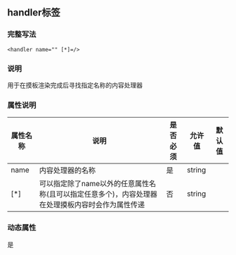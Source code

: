 ## handler标签

### 完整写法
```
<handler name="" [*]=/>
```

### 说明
用于在摸板渲染完成后寻找指定名称的内容处理器

### 属性说明
|  属性名称  |说明| 是否必须   | 允许值   | 默认值  |     
|  -  |  -  |  -  |  -  | - |
|  name  | 内容处理器的名称   | 是   |  string|  |  | 
|  [*]  | 可以指定除了name以外的任意属性名称(且可以指定任意多个)，内容处理器在处理摸板内容时会作为属性传递   | 否   |  string|  |  | 

### 动态属性
是
